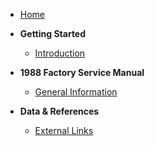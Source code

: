 - [Home](/)  
- **Getting Started**
  - [Introduction](README.md)

- **1988 Factory Service Manual**
  - [General Information](pages/pdfs/1988_factory_service_manual/GENERAL_INFORMATION.md)

- **Data & References**
  - [External Links](research/resources.md)
